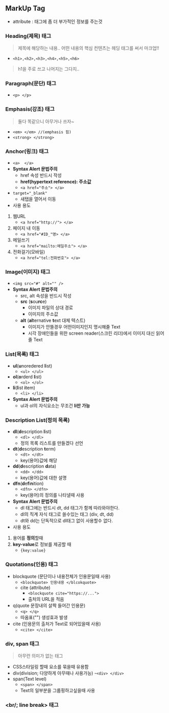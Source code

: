## MarkUp Tag
- attribute : 태그에 좀 더 부가적인 정보를 주는것
### Heading(제목) 태그
>제목에 해당하는 내용.. 어떤 내용의 핵심 컨텐츠는 헤딩 태그를 써서 마크업!!
- ```<h1>,<h2>,<h3>,<h4>,<h5>,<h6>```
>h1을 주로 쓰고 나머지는 그다지..
### Paragraph(문단) 태그
- ```<p> </p>```
### Emphasis(강조) 태그
>둘다 똑같으니 아무거나 쓰자~
- ```<em> </em> //(emphasis 힘)```
- ```<strong> </strong>```
### Anchor(링크) 태그
- ```<a>  </a>```
- **Syntax Alert 문법주의**
    - href 속성 반드시 작성
    - **href(hypertext reference): 주소값**
    - ``` <a href="주소"> </a> ```
- ```target="_blank" ```
    - 새탭을 열어서 이동
- 사용 용도
1. 웹URL
    - ``` <a href="http://"> </a> ```
2. 페이지 내 이동
    - ``` <a href="#ID_"명> </a> ```
3. 메일쓰기
    - ``` <a href="mailto:메일주소"> </a> ```
4. 전화걸기(모바일)
    - ```<a href="tel:전화번호"> </a>```
### Image(이미지) 태그
- ```<img src="#" alt="" /> ```
- **Syntax Alert 문법주의**
    - src, alt 속성을 반드시 작성
    - **src** (**s**ou**rc**e) 
        - 이미지 파일의 상대 경로
        - 이미지의 주소값
    - **alt** (**al**ternative **t**ext 대체 텍스트) 
        - 이미지가 안뜰경우 어떤이미지인지 명시해줄 Text
        - 시각 장애인들을 위한 screen reader(스크린 리더)에서 이미지 대신 읽어줄 Text
### List(목록) 태그
- **ul**(**u**noredered **l**ist)
    - ```<ul> </ul>```
- **ol**(**o**rderd **l**ist)
    - ```<ol> </ol>```
- **li**(**l**ist **i**tem)
    - ```<li> </li>```
- **Syntax Alert 문법주의**
    - ul과 ol의 자식요소는 무조건 **li만 가능**
### Description List(정의 목록)

- **dl**(**d**escription **l**ist)
    - ```<dl> </dl> ```
    - 정의 목록 리스트를 만들겠다 선언
- **dt**(**d**escription **t**erm)
    - ```<dt> </dt> ```
    - key(용어)값에 해당
- **dd**(**d**escription **d**ata)
    - ```<dd> </dd> ```
    - key(용어)값에 대한 설명
- **dfn**(**d**e**f**i**n**ition) 
    - ```<dfn> </dfn> ```
    - key(용어)의 정의를 나타낼때 사용 
- **Syntax Alert 문법주의**
    - dl 태그에는 반드시 dt, dd 태그가 함께 따라와야한다.
    - dl의 직계 자식 태그로 쓸수있는 태그 (div, dt, dd)
    - dt와 dd는 단독적으로 dl태그 없이 사용할수 없다.
- 사용 용도
1. 용어를 **정의**할때 
2. **key-value**로 정보를 제공할 때
    - ```{key:value} ```
### Quotations(인용) 태그
- blockquote (문단이나 내용전체가 인용문일때 사용)
    - ```<blockquote> 인용내용 </blcokquote> ```
    - cite (attribute)
        - ``` <blockquote cite="https://..."> ```
        - 출처의 URL을 적음
- q(quote 문장내의 살짝 들어간 인용문)
    - ```<q> </q> ```
    - 따옴표("") 생성효과 발생
- cite (인용문의 출처가 Text로 되어있을때 사용)
    - ```<cite> </cite> ```
### div, span 태그
> 아무런 의미가 없는 태그
- CSS스타일링 할때 요소를 묶을때 유용함
- div(division; 다양하게 아무때나 사용가능)
    -```<div> </div>```
- span(Text level)
    - ```<span> </span> ```
    - Text의 일부분을 그룹핑하고싶을때 사용

### <br/; line break> 태그